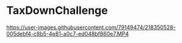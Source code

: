 # TaxDownChallenge

https://user-images.githubusercontent.com/79149474/218350528-005debf4-c8b5-4e81-a0c7-ed048bf860e7.MP4

